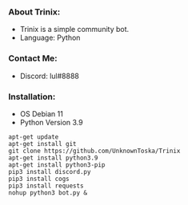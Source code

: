 ### About Trinix:
* Trinix is a simple community bot.
* Language: Python

### Contact Me:
* Discord: lul#8888

### Installation:
- OS Debian 11
- Python Version 3.9
```
apt-get update
apt-get install git
git clone https://github.com/UnknownToska/Trinix
apt-get install python3.9
apt-get install python3-pip
pip3 install discord.py
pip3 install cogs
pip3 install requests
nohup python3 bot.py &
```
